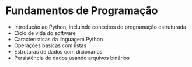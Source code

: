 # Fundamentos de Programação

 - Introdução ao Python, incluindo conceitos de programação estruturada
 - Ciclo de vida do software
 - Características da linguagem Python
 - Operações básicas com listas
 - Estruturas de dados com dicionários
 - Persistência de dados usando arquivos binários
